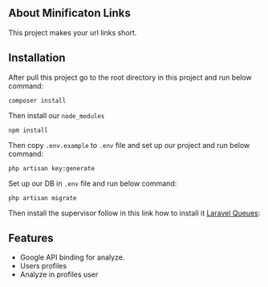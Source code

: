 ## About Minificaton Links

This project makes your url links short.

## Installation

After pull this project go to the root directory in this project and run below command:
    
    composer install

Then install our `node_modules`

    npm install

Then copy `.env.example` to `.env` file and set up our project and run below command:

    php artisan key:generate

Set up our DB in `.env` file and run below command:
    
    php artisan migrate

Then install the supervisor follow in this link how to install it [Laravel Queues](https://laravel.com/docs/5.8/queues#supervisor-configuration):

## Features

- Google API binding for analyze.
- Users profiles
- Analyze in profiles user